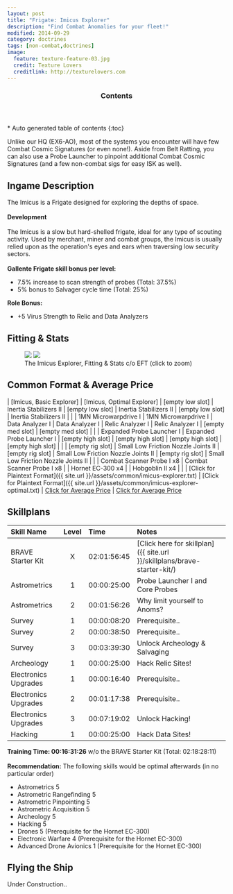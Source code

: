 ```yaml
---
layout: post
title: "Frigate: Imicus Explorer"
description: "Find Combat Anomalies for your fleet!"
modified: 2014-09-29
category: doctrines
tags: [non-combat,doctrines]
image:
  feature: texture-feature-03.jpg
  credit: Texture Lovers
  creditlink: http://texturelovers.com
---
```


<section id="table-of-contents" class="toc">
  <header>
    <h3>Contents</h3>
  </header>
<div id="drawer" markdown="1">
*  Auto generated table of contents
{:toc}
</div>
</section><!-- /#table-of-contents -->

Unlike our HQ (EX6-AO), most of the systems you encounter will have few Combat Cosmic Signatures (or even none!). Aside from Belt Ratting, you can also use a Probe Launcher to pinpoint additional Combat Cosmic Signatures (and a few non-combat sigs for easy ISK as well).

## Ingame Description

The Imicus is a Frigate designed for exploring the depths of space.<br />
<br />
__Development__<br />
<br />
The Imicus is a slow but hard-shelled frigate, ideal for any type of scouting activity. Used by merchant, miner and combat groups, the Imicus is usually relied upon as the operation's eyes and ears when traversing low security sectors.<br />
<br />
__Gallente Frigate skill bonus per level:__

* 7.5% increase to scan strength of probes (Total: 37.5%)
* 5% bonus to Salvager cycle time (Total: 25%)

__Role Bonus:__

* +5 Virus Strength to Relic and Data Analyzers

## Fitting & Stats

<figure class="half">
	<a href="{{ site.url }}/images/eft/imicus-explorer.png"><img src="{{ site.url }}/images/eft/imicus-explorer.png" /></a>
	<a href="{{ site.url }}/images/eft/imicus-explorer-optimal.png"><img src="{{ site.url }}/images/eft/imicus-explorer-optimal.png" /></a>
	<figcaption>The Imicus Explorer, Fitting &amp; Stats c/o EFT (click to zoom)</figcaption>
</figure>

## Common Format & Average Price

| [Imicus, Basic Explorer] | [Imicus, Optimal Explorer]
| [empty low slot] | Inertia Stabilizers II
| [empty low slot] | Inertia Stabilizers II
| [empty low slot] | Inertia Stabilizers II
|  | 
| 1MN Microwarpdrive I | 1MN Microwarpdrive I
| Data Analyzer I | Data Analyzer I
| Relic Analyzer I | Relic Analyzer I
| [empty med slot] | [empty med slot]
|  | 
| Expanded Probe Launcher I | Expanded Probe Launcher I
| [empty high slot] | [empty high slot]
| [empty high slot] | [empty high slot]
|  | 
| [empty rig slot] | Small Low Friction Nozzle Joints II
| [empty rig slot] | Small Low Friction Nozzle Joints II
| [empty rig slot] | Small Low Friction Nozzle Joints II
|  | 
| Combat Scanner Probe I x8 | Combat Scanner Probe I x8
|  | Hornet EC-300 x4
|  | Hobgoblin II x4
|  | 
| [Click for Plaintext Format]({{ site.url }}/assets/common/imicus-explorer.txt) | [Click for Plaintext Format]({{ site.url }}/assets/common/imicus-explorer-optimal.txt) 
| [Click for Average Price](http://evepraisal.com/e/3554771) | [Click for Average Price](http://evepraisal.com/e/3554782)

## Skillplans

| Skill Name | Level | Time | Notes |
|:-----------|:-----:|:-----|:------|
| BRAVE Starter Kit | X | 02:01:56:45 | [Click here for skillplan]({{ site.url }}/skillplans/brave-starter-kit/) |
| Astrometrics | 1 | 00:00:25:00 | Probe Launcher I and Core Probes |
| Astrometrics | 2 | 00:01:56:26 | Why limit yourself to Anoms? |
| Survey | 1 | 00:00:08:20 | Prerequisite.. |
| Survey | 2 | 00:00:38:50 | Prerequisite.. |
| Survey | 3 | 00:03:39:30 | Unlock Archeology & Salvaging |
| Archeology | 1 | 00:00:25:00 | Hack Relic Sites! |
| Electronics Upgrades | 1 | 00:00:16:40 | Prerequisite.. |
| Electronics Upgrades | 2 | 00:01:17:38 | Prerequisite.. |
| Electronics Upgrades | 3 | 00:07:19:02 | Unlock Hacking! |
| Hacking | 1 | 00:00:25:00 | Hack Data Sites! |

__Training Time: 00:16:31:26__ w/o the BRAVE Starter Kit (Total: 02:18:28:11)<br />
<br />
__Recommendation:__ The following skills would be optimal afterwards (in no particular order)

* Astrometrics 5
* Astrometric Rangefinding 5
* Astrometric Pinpointing 5
* Astrometric Acquisition 5
* Archeology 5
* Hacking 5
* Drones 5 (Prerequisite for the Hornet EC-300)
* Electronic Warfare 4 (Prerequisite for the Hornet EC-300)
* Advanced Drone Avionics 1 (Prerequisite for the Hornet EC-300)

## Flying the Ship

Under Construction..